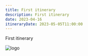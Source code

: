 ```yaml
---
title: First itinerary
description: First itinerary
date: 2023-04-16
itineraryDate: 2023-05-05T11:00:00
---
```


First itinerary

![logo](/img/logo.png "logo")
